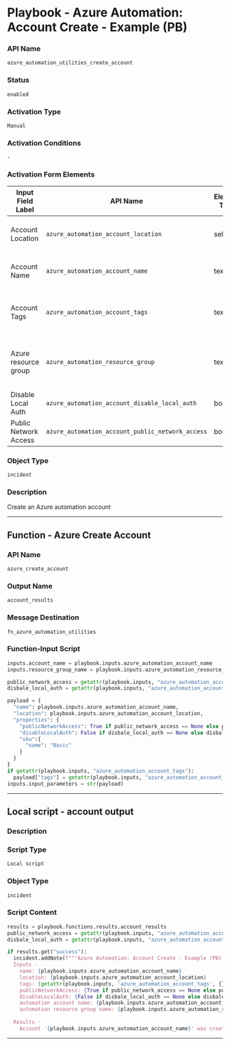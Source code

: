 <!--
    DO NOT MANUALLY EDIT THIS FILE
    THIS FILE IS AUTOMATICALLY GENERATED WITH resilient-sdk codegen
    Generated with resilient-sdk v50.1.262
-->

# Playbook - Azure Automation: Account Create - Example (PB)

### API Name
`azure_automation_utilities_create_account`

### Status
`enabled`

### Activation Type
`Manual`

### Activation Conditions
`-`

### Activation Form Elements
| Input Field Label | API Name | Element Type | Tooltip | Requirement |
| ----------------- | -------- | ------------ | ------- | ----------- |
| Account Location | `azure_automation_account_location` | select | The region the account is in | Always |
| Account Name | `azure_automation_account_name` | text | Azure automation account name | Always |
| Account Tags | `azure_automation_account_tags` | text | dictionary of Azure automation account tags | Optional |
| Azure resource group | `azure_automation_resource_group` | text | The Azure resource group this account should be in | Always |
| Disable Local Auth | `azure_automation_account_disable_local_auth` | boolean | False | Optional |
| Public Network Access | `azure_automation_account_public_network_access` | boolean | True | Optional |

### Object Type
`incident`

### Description
Create an Azure automation account


---
## Function - Azure Create Account

### API Name
`azure_create_account`

### Output Name
`account_results`

### Message Destination
`fn_azure_automation_utilities`

### Function-Input Script
```python
inputs.account_name = playbook.inputs.azure_automation_account_name
inputs.resource_group_name = playbook.inputs.azure_automation_resource_group

public_network_access = getattr(playbook.inputs, "azure_automation_account_public_network_access")
disbale_local_auth = getattr(playbook.inputs, "azure_automation_account_disable_local_auth")

payload = {
  "name": playbook.inputs.azure_automation_account_name,
  "location": playbook.inputs.azure_automation_account_location,
  "properties": {
    "publicNetworkAccess": True if public_network_access == None else public_network_access,
    "disableLocalAuth": False if disbale_local_auth == None else disbale_local_auth,
    "sku":{
      "name": "Basic"
    }
  }
}
if getattr(playbook.inputs, "azure_automation_account_tags"):
  payload["tags"] = getattr(playbook.inputs, "azure_automation_account_tags", {})
inputs.input_parameters = str(payload)
```

---

## Local script - account output

### Description


### Script Type
`Local script`

### Object Type
`incident`

### Script Content
```python
results = playbook.functions.results.account_results
public_network_access = getattr(playbook.inputs, "azure_automation_account_public_network_access")
disbale_local_auth = getattr(playbook.inputs, "azure_automation_account_disable_local_auth")

if results.get("success"):
  incident.addNote(f"""Azure Automation: Account Create - Example (PB)
  Inputs -
    name: {playbook.inputs.azure_automation_account_name}
    location: {playbook.inputs.azure_automation_account_location}
    tags: {getattr(playbook.inputs, 'azure_automation_account_tags', {})}
    publicNetworkAccess: {True if public_network_access == None else public_network_access}
    disableLocalAuth: {False if disbale_local_auth == None else disbale_local_auth}
    automation account name: {playbook.inputs.azure_automation_account_name}
    automation resource group name: {playbook.inputs.azure_automation_resource_group}
  
  Results - 
    Account '{playbook.inputs.azure_automation_account_name}' was created successfully.""")
```

---

